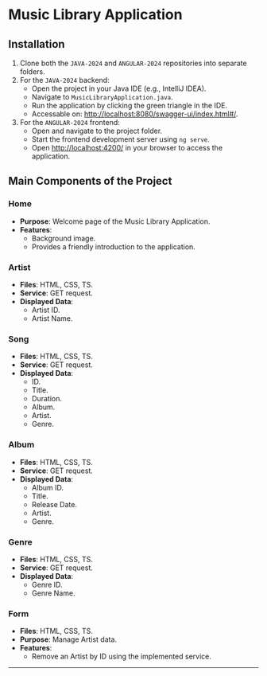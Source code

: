 # Music Library Application

## Installation
1. Clone both the `JAVA-2024` and `ANGULAR-2024` repositories into separate folders.
2. For the `JAVA-2024` backend:
   - Open the project in your Java IDE (e.g., IntelliJ IDEA).
   - Navigate to `MusicLibraryApplication.java`.
   - Run the application by clicking the green triangle in the IDE.
   - Accessable on: [http://localhost:8080/swagger-ui/index.html#/](http://localhost:8080/swagger-ui/index.html#/).
3. For the `ANGULAR-2024` frontend:
   - Open and navigate to the project folder.
   - Start the frontend development server using `ng serve`.
   - Open [http://localhost:4200/](http://localhost:4200/) in your browser to access the application.


## Main Components of the Project

### Home
- **Purpose**: Welcome page of the Music Library Application.
- **Features**:
  - Background image.
  - Provides a friendly introduction to the application.

### Artist
- **Files**: HTML, CSS, TS.
- **Service**: GET request.
- **Displayed Data**:
  - Artist ID.
  - Artist Name.

### Song
- **Files**: HTML, CSS, TS.
- **Service**: GET request.
- **Displayed Data**:
  - ID.
  - Title.
  - Duration.
  - Album.
  - Artist.
  - Genre.

### Album
- **Files**: HTML, CSS, TS.
- **Service**: GET request.
- **Displayed Data**:
  - Album ID.
  - Title.
  - Release Date.
  - Artist.
  - Genre.

### Genre
- **Files**: HTML, CSS, TS.
- **Service**: GET request.
- **Displayed Data**:
  - Genre ID.
  - Genre Name.

### Form
- **Files**: HTML, CSS, TS.
- **Purpose**: Manage Artist data.
- **Features**:
  - Remove an Artist by ID using the implemented service.

---
